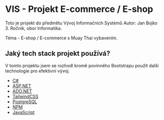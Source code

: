 # VIS - Projekt E-commerce / E-shop

Toto je projekt do předmětu Vývoj Informačních Systémů
Autor: Jan Bojko 3. Ročník, obor Informatika.

Téma - E-shop / E-commerce s Muay Thai vybavením.

## Jaký tech stack projekt používá?

V tomto projektu jsem se rozhodl kromě povinného Bootstrapu použít další technologie pro efektivní vývoj.

-   [C#](https://learn.microsoft.com/dotnet/csharp/)
-   [ASP.NET](https://dotnet.microsoft.com/apps/aspnet)
-   [ADO.NET](https://learn.microsoft.com/dotnet/framework/data/adonet/ado-net-overview)
-   [TailwindCSS](https://tailwindcss.com/)
-   [PostgreSQL](https://www.postgresql.org/)
-   [NPM](https://www.npmjs.com/)
-   [JavaScript](https://www.javascript.com/)
